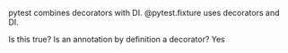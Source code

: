 pytest combines decorators with DI. @pytest.fixture uses decorators and DI. 

Is this true? Is an annotation by definition a decorator? Yes